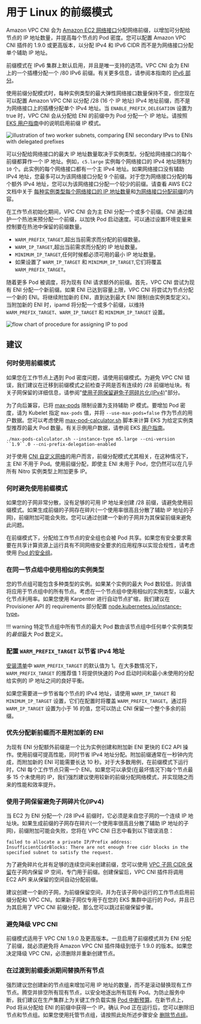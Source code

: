 # 用于 Linux 的前缀模式

Amazon VPC CNI 会为 [Amazon EC2 网络接口](https://docs.aws.amazon.com/AWSEC2/latest/UserGuide/ec2-prefix-eni.html)分配网络前缀，以增加可分配给节点的 IP 地址数量，并提高每个节点的 Pod 密度。您可以配置 Amazon VPC CNI 插件的 1.9.0 或更高版本，以分配 IPv4 和 IPv6 CIDR 而不是为网络接口分配单个辅助 IP 地址。

前缀模式在 IPv6 集群上默认启用，并且是唯一支持的选项。VPC CNI 会为 ENI 上的一个插槽分配一个 /80 IPv6 前缀。有关更多信息，请参阅本指南的 [IPv6 部分](../ipv6/index.md)。

使用前缀分配模式时，每种实例类型的最大弹性网络接口数量保持不变，但您现在可以配置 Amazon VPC CNI 以分配 /28 (16 个 IP 地址) IPv4 地址前缀，而不是为网络接口上的插槽分配单个 IPv4 地址。当 `ENABLE_PREFIX_DELEGATION` 设置为 true 时，VPC CNI 会从分配给 ENI 的前缀中为 Pod 分配一个 IP 地址。请按照 [EKS 用户指南](https://docs.aws.amazon.com/eks/latest/userguide/cni-increase-ip-addresses.html)中的说明启用前缀 IP 模式。

![illustration of two worker subnets, comparing ENI secondary IPvs to ENIs with delegated prefixes](./image.png)

可以分配给网络接口的最大 IP 地址数量取决于实例类型。分配给网络接口的每个前缀都算作一个 IP 地址。例如，`c5.large` 实例每个网络接口的 IPv4 地址限制为 `10` 个。此实例的每个网络接口都有一个主 IPv4 地址。如果网络接口没有辅助 IPv4 地址，您最多可以为该网络接口分配 9 个前缀。对于您为网络接口分配的每个额外 IPv4 地址，您可以为该网络接口分配一个较少的前缀。请查看 AWS EC2 文档中关于 [每种实例类型每个网络接口的 IP 地址数量](https://docs.aws.amazon.com/AWSEC2/latest/UserGuide/using-eni.html#AvailableIpPerENI)和[为网络接口分配前缀](https://docs.aws.amazon.com/AWSEC2/latest/UserGuide/ec2-prefix-eni.html)的内容。

在工作节点初始化期间，VPC CNI 会为主 ENI 分配一个或多个前缀。CNI 通过维护一个热池来预分配一个前缀，以加快 Pod 启动速度。可以通过设置环境变量来控制要在热池中保留的前缀数量。

* `WARM_PREFIX_TARGET`,超出当前需求而分配的前缀数量。
* `WARM_IP_TARGET`,超出当前需求而分配的 IP 地址数量。
* `MINIMUM_IP_TARGET`,任何时候都必须可用的最小 IP 地址数量。
* 如果设置了 `WARM_IP_TARGET` 和 `MINIMUM_IP_TARGET`,它们将覆盖 `WARM_PREFIX_TARGET`。

随着更多 Pod 被调度，将为现有 ENI 请求额外的前缀。首先，VPC CNI 尝试为现有 ENI 分配一个新前缀。如果 ENI 已达到容量上限，VPC CNI 将尝试为节点分配一个新的 ENI。将继续附加新的 ENI，直到达到最大 ENI 限制(由实例类型定义)。当附加新的 ENI 时，ipamd 将分配一个或多个前缀，以维持 `WARM_PREFIX_TARGET`、`WARM_IP_TARGET` 和 `MINIMUM_IP_TARGET` 设置。

![flow chart of procedure for assigning IP to pod](./image-2.jpeg)

## 建议

### 何时使用前缀模式

如果您在工作节点上遇到 Pod 密度问题，请使用前缀模式。为避免 VPC CNI 错误，我们建议在迁移到前缀模式之前检查子网是否有连续的 /28 前缀地址块。有关子网保留的详细信息，请参阅"[使用子网保留避免子网碎片化(IPv4)](https://docs.aws.amazon.com/vpc/latest/userguide/subnet-cidr-reservation.html)"部分。

为了向后兼容，已将 [max-pods](https://github.com/awslabs/amazon-eks-ami/blob/master/files/eni-max-pods.txt) 限制设置为支持辅助 IP 模式。要增加 Pod 密度，请为 Kubelet 指定 `max-pods` 值，并将 `--use-max-pods=false` 作为节点的用户数据。您可以考虑使用 [max-pod-calculator.sh](https://github.com/awslabs/amazon-eks-ami/blob/master/files/max-pods-calculator.sh) 脚本来计算 EKS 为给定实例类型推荐的最大 Pod 数量。有关示例用户数据，请参阅 EKS [用户指南](https://docs.aws.amazon.com/eks/latest/userguide/cni-increase-ip-addresses.html)。

```
./max-pods-calculator.sh --instance-type m5.large --cni-version ``1.9``.0 --cni-prefix-delegation-enabled
```

对于使用 [CNI 自定义网络](https://docs.aws.amazon.com/eks/latest/userguide/cni-custom-network.html)的用户而言，前缀分配模式尤其相关，在这种情况下，主 ENI 不用于 Pod。使用前缀分配，即使主 ENI 未用于 Pod，您仍然可以在几乎所有 Nitro 实例类型上附加更多 IP。

### 何时避免使用前缀模式

如果您的子网非常分散，没有足够的可用 IP 地址来创建 /28 前缀，请避免使用前缀模式。如果生成前缀的子网存在碎片(一个使用率很高且分散了辅助 IP 地址的子网)，前缀附加可能会失败。您可以通过创建一个新的子网并为其保留前缀来避免此问题。

在前缀模式下，分配给工作节点的安全组也会被 Pod 共享。如果您有安全要求需要在共享计算资源上运行具有不同网络安全要求的应用程序以实现合规性，请考虑使用 [Pod 的安全组](../sgpp/index.md)。

### 在同一节点组中使用相似的实例类型

您的节点组可能包含多种类型的实例。如果某个实例的最大 Pod 数较低，则该值将应用于节点组中的所有节点。考虑在一个节点组中使用相似的实例类型，以最大化节点利用率。如果您使用 Karpenter 进行自动节点扩缩，我们建议在 Provisioner API 的 requirements 部分配置 [node.kubernetes.io/instance-type](https://karpenter.sh/docs/concepts/nodepools/)。

!!! warning
    特定节点组中所有节点的最大 Pod 数由该节点组中任何单个实例类型的*最低*最大 Pod 数定义。

### 配置 `WARM_PREFIX_TARGET` 以节省 IPv4 地址

[安装清单](https://github.com/aws/amazon-vpc-cni-k8s/blob/master/config/v1.9/aws-k8s-cni.yaml#L158)中 `WARM_PREFIX_TARGET` 的默认值为 1。在大多数情况下，`WARM_PREFIX_TARGET` 的推荐值 1 将提供快速的 Pod 启动时间和最小未使用的分配给实例的 IP 地址之间的良好平衡。

如果您需要进一步节省每个节点的 IPv4 地址，请使用 `WARM_IP_TARGET` 和 `MINIMUM_IP_TARGET` 设置，它们在配置时将覆盖 `WARM_PREFIX_TARGET`。通过将 `WARM_IP_TARGET` 设置为小于 16 的值，您可以防止 CNI 保留一个整个多余的前缀。

### 优先分配新前缀而不是附加新的 ENI

为现有 ENI 分配额外前缀是一个比为实例创建和附加新 ENI 更快的 EC2 API 操作。使用前缀可提高性能，同时节省 IPv4 地址分配。附加前缀通常在一秒钟内完成，而附加新的 ENI 可能需要长达 10 秒。对于大多数用例，在前缀模式下运行时，CNI 每个工作节点只需一个 ENI。如果您可以承受(在最坏情况下)每个节点最多 15 个未使用的 IP，我们强烈建议使用较新的前缀分配网络模式，并实现随之而来的性能和效率提升。

### 使用子网保留避免子网碎片化(IPv4)

当 EC2 为 ENI 分配一个 /28 IPv4 前缀时，它必须是来自您子网的一个连续 IP 地址块。如果生成前缀的子网存在碎片(一个使用率很高且分散了辅助 IP 地址的子网)，前缀附加可能会失败，您将在 VPC CNI 日志中看到以下错误消息：

```
failed to allocate a private IP/Prefix address: InsufficientCidrBlocks: There are not enough free cidr blocks in the specified subnet to satisfy the request.
```

为了避免碎片化并有足够的连续空间来创建前缀，您可以使用 [VPC 子网 CIDR 保留](https://docs.aws.amazon.com/vpc/latest/userguide/subnet-cidr-reservation.html#work-with-subnet-cidr-reservations)在子网内保留 IP 空间，专门用于前缀。创建保留后，VPC CNI 插件将调用 EC2 API 来从保留的空间自动分配前缀。

建议创建一个新的子网，为前缀保留空间，并为在该子网中运行的工作节点启用前缀分配和 VPC CNI。如果新子网仅专用于在您的 EKS 集群中运行的 Pod，并且已为其启用了 VPC CNI 前缀分配，那么您可以跳过前缀保留步骤。

### 避免降级 VPC CNI

前缀模式适用于 VPC CNI 1.9.0 及更高版本。一旦启用了前缀模式并为 ENI 分配了前缀，就必须避免将 Amazon VPC CNI 插件降级到低于 1.9.0 的版本。如果您决定降级 VPC CNI，必须删除并重新创建节点。

### 在过渡到前缀委派期间替换所有节点

强烈建议您创建新的节点组来增加可用 IP 地址的数量，而不是滚动替换现有工作节点。腾空并排空所有现有节点，以安全地逐出所有现有 Pod。为防止服务中断，我们建议在生产集群上为关键工作负载实施 [Pod 中断预算](https://kubernetes.io/docs/tasks/run-application/configure-pdb)。在新节点上，Pod 将从分配给 ENI 的前缀中获得一个 IP。确认 Pod 正在运行后，您可以删除旧节点和节点组。如果您使用托管节点组，请按照此处所述步骤安全 [删除节点组](https://docs.aws.amazon.com/eks/latest/userguide/delete-managed-node-group.html)。